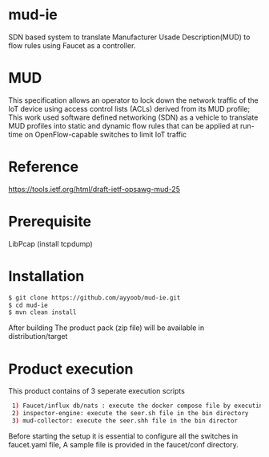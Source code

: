 # mud-ie
SDN based system to translate Manufacturer Usade Description(MUD) to flow rules using Faucet as a controller.

# MUD

This specification allows an operator to lock down the network traffic of the IoT device using access control lists (ACLs) derived from its MUD profile; This work used software defined networking (SDN) as a vehicle to translate MUD profiles into static and dynamic flow rules that can be applied at run-time on OpenFlow-capable switches to limit IoT traffic

# Reference
https://tools.ietf.org/html/draft-ietf-opsawg-mud-25

# Prerequisite
LibPcap (install tcpdump)

# Installation

```sh
$ git clone https://github.com/ayyoob/mud-ie.git
$ cd mud-ie
$ mvn clean install
```

After building The product pack (zip file) will be available in distribution/target 
# Product execution

This product contains of 3 seperate execution scripts

```sh
 1) Faucet/influx db/nats : execute the docker compose file by executing the command docker-compose up
 2) inspector-engine: execute the seer.sh file in the bin directory
 3) mud-collector: execute the seer.shh file in the bin director
```

Before starting the setup it is essential to configure all the switches in faucet.yaml file, A sample file is provided in the faucet/conf directory.


